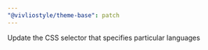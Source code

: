 ```yaml
---
"@vivliostyle/theme-base": patch
---
```


Update the CSS selector that specifies particular languages
